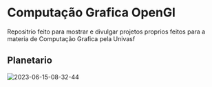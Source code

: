 <h1> Computação Grafica OpenGl </h1>

Repositrio feito para mostrar e divulgar projetos proprios feitos para a materia de Computação Grafica pela Univasf

<h2> Planetario  </h2>


![2023-06-15-08-32-44](https://github.com/Cauatn/Computacao-Grafica-OpenGl/assets/39890456/341779a3-8972-47e3-b309-d490415def69)
